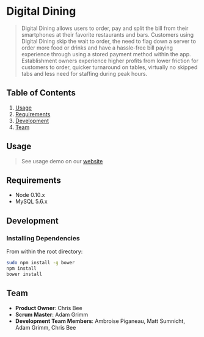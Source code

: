 # Digital Dining

>Digital Dining allows users to order, pay and split the bill from their smartphones at their favorite restaurants and bars. Customers using Digital Dining skip the wait to order, the need to flag down a server to order more food or drinks and have a hassle-free bill paying experience through using a stored payment method within the app. Establishment owners experience higher profits from lower friction for customers to order, quicker turnaround on tables, virtually no skipped tabs and less need for staffing during peak hours.


## Table of Contents 

1. [Usage](#Usage)
1. [Requirements](#requirements)
1. [Development](#development)
1. [Team](#team)

## Usage

> See usage demo on our [website](http://digitaldining.co:3000/)

## Requirements

- Node 0.10.x
- MySQL 5.6.x

## Development

### Installing Dependencies

From within the root directory:

```sh
sudo npm install -g bower
npm install
bower install
```

## Team

  - __Product Owner__: Chris Bee
  - __Scrum Master__: Adam Grimm
  - __Development Team Members__: Ambroise Piganeau, Matt Sumnicht, Adam Grimm, Chris Bee

